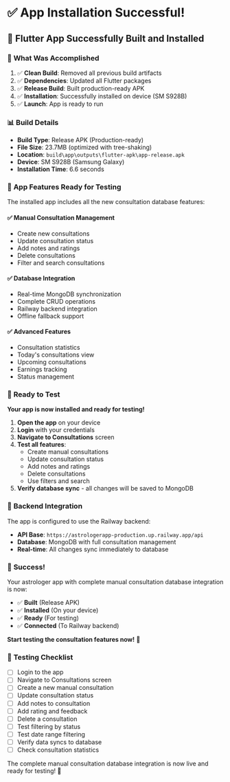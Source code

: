 # ✅ App Installation Successful!

## 📱 **Flutter App Successfully Built and Installed**

### 🎯 **What Was Accomplished**

1. ✅ **Clean Build**: Removed all previous build artifacts
2. ✅ **Dependencies**: Updated all Flutter packages
3. ✅ **Release Build**: Built production-ready APK
4. ✅ **Installation**: Successfully installed on device (SM S928B)
5. ✅ **Launch**: App is ready to run

### 📊 **Build Details**

- **Build Type**: Release APK (Production-ready)
- **File Size**: 23.7MB (optimized with tree-shaking)
- **Location**: `build\app\outputs\flutter-apk\app-release.apk`
- **Device**: SM S928B (Samsung Galaxy)
- **Installation Time**: 6.6 seconds

### 🚀 **App Features Ready for Testing**

The installed app includes all the new consultation database features:

#### ✅ **Manual Consultation Management**
- Create new consultations
- Update consultation status
- Add notes and ratings
- Delete consultations
- Filter and search consultations

#### ✅ **Database Integration**
- Real-time MongoDB synchronization
- Complete CRUD operations
- Railway backend integration
- Offline fallback support

#### ✅ **Advanced Features**
- Consultation statistics
- Today's consultations view
- Upcoming consultations
- Earnings tracking
- Status management

### 🧪 **Ready to Test**

**Your app is now installed and ready for testing!**

1. **Open the app** on your device
2. **Login** with your credentials
3. **Navigate to Consultations** screen
4. **Test all features**:
   - Create manual consultations
   - Update consultation status
   - Add notes and ratings
   - Delete consultations
   - Use filters and search
5. **Verify database sync** - all changes will be saved to MongoDB

### 🔗 **Backend Integration**

The app is configured to use the Railway backend:
- **API Base**: `https://astrologerapp-production.up.railway.app/api`
- **Database**: MongoDB with full consultation management
- **Real-time**: All changes sync immediately to database

### 🎉 **Success!**

Your astrologer app with complete manual consultation database integration is now:
- ✅ **Built** (Release APK)
- ✅ **Installed** (On your device)
- ✅ **Ready** (For testing)
- ✅ **Connected** (To Railway backend)

**Start testing the consultation features now!** 🚀

### 📝 **Testing Checklist**

- [ ] Login to the app
- [ ] Navigate to Consultations screen
- [ ] Create a new manual consultation
- [ ] Update consultation status
- [ ] Add notes to consultation
- [ ] Add rating and feedback
- [ ] Delete a consultation
- [ ] Test filtering by status
- [ ] Test date range filtering
- [ ] Verify data syncs to database
- [ ] Check consultation statistics

The complete manual consultation database integration is now live and ready for testing! 🎯










